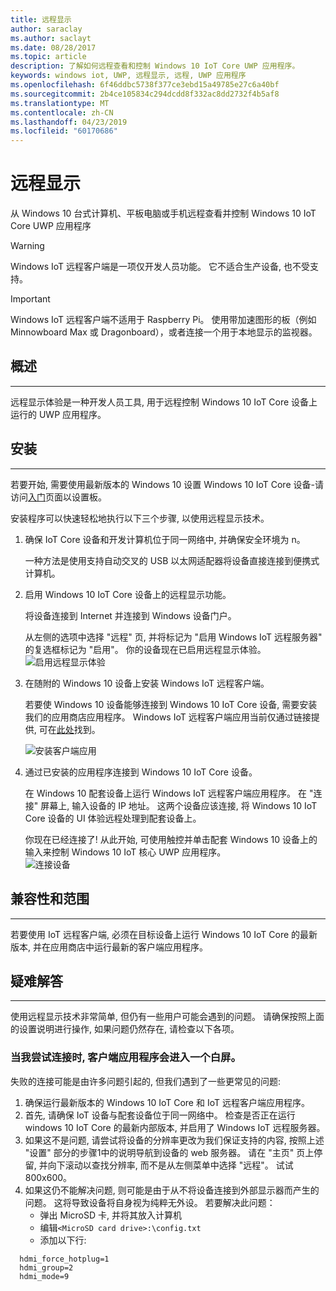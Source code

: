 ```yaml
---
title: 远程显示
author: saraclay
ms.author: saclayt
ms.date: 08/28/2017
ms.topic: article
description: 了解如何远程查看和控制 Windows 10 IoT Core UWP 应用程序。
keywords: windows iot, UWP, 远程显示, 远程, UWP 应用程序
ms.openlocfilehash: 6f46ddbc5738f377ce3ebd15a49785e27c6a40bf
ms.sourcegitcommit: 2b4ce105834c294dcdd8f332ac8dd2732f4b5af8
ms.translationtype: MT
ms.contentlocale: zh-CN
ms.lasthandoff: 04/23/2019
ms.locfileid: "60170686"
---
```

# <a name="remote-display"></a>远程显示
从 Windows 10 台式计算机、平板电脑或手机远程查看并控制 Windows 10 IoT Core UWP 应用程序

> [!WARNING]
> Windows IoT 远程客户端是一项仅开发人员功能。 它不适合生产设备, 也不受支持。

> [!IMPORTANT]
> Windows IoT 远程客户端不适用于 Raspberry Pi。 使用带加速图形的板（例如 Minnowboard Max 或 Dragonboard），或者连接一个用于本地显示的监视器。

## <a name="overview"></a>概述
___
远程显示体验是一种开发人员工具, 用于远程控制 Windows 10 IoT Core 设备上运行的 UWP 应用程序。   

## <a name="setup"></a>安装
___
若要开始, 需要使用最新版本的 Windows 10 设置 Windows 10 IoT Core 设备-请访问[入门](https://developer.microsoft.com/en-us/windows/iot/getstarted)页面以设置板。

安装程序可以快速轻松地执行以下三个步骤, 以使用远程显示技术。

1. 确保 IoT Core 设备和开发计算机位于同一网络中, 并确保安全环境为 n。

    一种方法是使用支持自动交叉的 USB 以太网适配器将设备直接连接到便携式计算机。

1. 启用 Windows 10 IoT Core 设备上的远程显示功能。
  
    将设备连接到 Internet 并连接到 Windows 设备门户。
  
    从左侧的选项中选择 "远程" 页, 并将标记为 "启用 Windows IoT 远程服务器" 的复选框标记为 "启用"。  你的设备现在已启用远程显示体验。
    ![启用远程显示体验](../media/RemoteDisplay/enable-remote.png)

1. 在随附的 Windows 10 设备上安装 Windows IoT 远程客户端。
  
    若要使 Windows 10 设备能够连接到 Windows 10 IoT Core 设备, 需要安装我们的应用商店应用程序。  Windows IoT 远程客户端应用当前仅通过链接提供, 可在[此处](https://www.microsoft.com/en-us/store/apps/iot-remote-client/9nblggh5mnxz)找到。
    
    ![安装客户端应用](../media/RemoteDisplay/store-app.png)


1. 通过已安装的应用程序连接到 Windows 10 IoT Core 设备。
  
    在 Windows 10 配套设备上运行 Windows IoT 远程客户端应用程序。  在 "连接" 屏幕上, 输入设备的 IP 地址。 这两个设备应该连接, 将 Windows 10 IoT Core 设备的 UI 体验远程处理到配套设备上。
    
    你现在已经连接了! 从此开始, 可使用触控并单击配套 Windows 10 设备上的输入来控制 Windows 10 IoT 核心 UWP 应用程序。  
    ![连接设备](../media/RemoteDisplay/connect-device.png)
      

## <a name="compatibility-and-scope"></a>兼容性和范围
___
若要使用 IoT 远程客户端, 必须在目标设备上运行 Windows 10 IoT Core 的最新版本, 并在应用商店中运行最新的客户端应用程序。 
    
  
## <a name="troubleshooting"></a>疑难解答
___
使用远程显示技术非常简单, 但仍有一些用户可能会遇到的问题。  请确保按照上面的设置说明进行操作, 如果问题仍然存在, 请检查以下各项。

### <a name="when-i-try-to-connect-the-client-app-goes-to-a-white-screen"></a>当我尝试连接时, 客户端应用程序会进入一个白屏。
失败的连接可能是由许多问题引起的, 但我们遇到了一些更常见的问题:

1. 确保运行最新版本的 Windows 10 IoT Core 和 IoT 远程客户端应用程序。
1. 首先, 请确保 IoT 设备与配套设备位于同一网络中。
    检查是否正在运行 windows 10 IoT Core 的最新内部版本, 并启用了 Windows IoT 远程服务器。
1. 如果这不是问题, 请尝试将设备的分辨率更改为我们保证支持的内容, 按照上述 "设置" 部分的步骤1中的说明导航到设备的 web 服务器。  请在 "主页" 页上停留, 并向下滚动以查找分辨率, 而不是从左侧菜单中选择 "远程"。  试试800x600。
1. 如果这仍不能解决问题, 则可能是由于从不将设备连接到外部显示器而产生的问题。
    这将导致设备将自身视为纯粹无外设。  若要解决此问题：
    * 弹出 MicroSD 卡, 并将其放入计算机
    * 编辑`<MicroSD card drive>:\config.txt`
    * 添加以下行:
 
```
  hdmi_force_hotplug=1
  hdmi_group=2
  hdmi_mode=9
```
